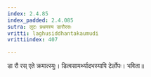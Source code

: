 ```yaml
---
index: 2.4.85
index_padded: 2.4.085
sutra: लुटः प्रथमस्य डारौरसः
vritti: laghusiddhantakaumudi
vrittiindex: 407

---
```

डा रौ रस् एते क्रमात्स्युः। डित्वसामर्थ्यादभस्यापि टेर्लोपः। भविता॥